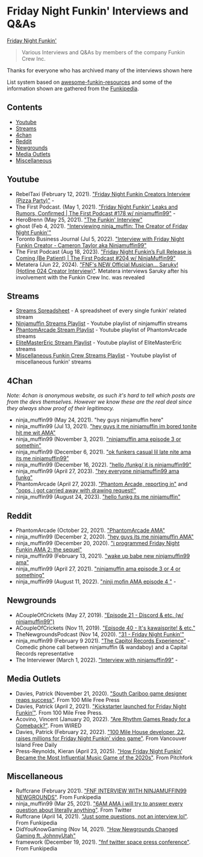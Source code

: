 # Friday Night Funkin' Interviews and Q&As
[Friday Night Funkin'](https://github.com/FunkinCrew/awesome-funkin-resources/raw/main/img/FNF-Logo.svg)
> Various Interviews and Q&As by members of the company Funkin Crew Inc.

Thanks for everyone who has archived many of the interviews shown here 

List system based on [awesome-funkin-resources](https://github.com/FunkinCrew/awesome-funkin-resources) and some of the information shown are gathered from the [Funkipedia](https://fridaynightfunkin.wiki.gg/). 

## Contents
- [Youtube](https://github.com/LinobZ/funkin-interviews-and-q&a#Youtube)
- [Streams](https://github.com/LinobZ/funkin-interviews-and-q&a#Streams)
- [4chan](https://github.com/LinobZ/funkin-interviews-and-q&a#4chan)
- [Reddit](https://github.com/LinobZ/funkin-interviews-and-q&a#Reddit)
- [Newgrounds](https://github.com/LinobZ/funkin-interviews-and-q&a#Newgrounds)
- [Media Outlets](https://github.com/LinobZ/funkin-interviews-and-q&a#media-outlets)
- [Miscellaneous](https://github.com/LinobZ/funkin-interviews-and-q&a#Miscellaneous)

## Youtube
- RebelTaxi (February 12, 2021). ["Friday Night Funkin Creators Interview (Pizza Party)"](https://www.youtube.com/watch?v=AJ5dRQbqMsU) - 
- The First Podcast. (May 1, 2021). ["Friday Night Funkin' Leaks and Rumors, Confirmed | The First Podcast #178 w/ ninjamuffin99"](https://www.youtube.com/watch?v=lQacp7ip-H4) - 
- HeroBrenn (May 25, 2021). ["The Funkin' Interview"](https://www.youtube.com/watch?v=qTvmFEAmK9k)
- ghost (Feb 4, 2021). ["Interviewing ninja_muffin: The Creator of Friday Night Funkin'"](https://www.youtube.com/watch?v=9lLiwtFfhuk)
- Toronto Business Journal (Jul 5, 2022). ["Interview with Friday Night Funkin Creator - Cameron Taylor aka Ninjamuffin99"](https://www.youtube.com/watch?v=v5tUcWIVCV4)
- The First Podcast (Aug 18, 2023). ["Friday Night Funkin’s Full Release is Coming (Be Patient) | The First Podcast #204 w/ NinjaMuffin99"](https://www.youtube.com/watch?v=q6GGg1B6UpI)
- Metatera (Jun 22, 2024). ["FNF's NEW Official Musician... Saruky! (Hotline 024 Creator Interview)"](https://youtu.be/tokP5CzoYmI). Metatera interviews Saruky after his involvement with the Funkin Crew Inc. was revealed

## Streams
- [Streams Spreadsheet](https://docs.google.com/spreadsheets/d/1VhkpdQN45Q01vt7r_U1AI-zLJzcw2xVMtrvZEY5uEXY/edit?usp=sharing) - A spreadsheet of every single funkin' related stream
- [Ninjamuffin Streams Playlist](https://www.youtube.com/playlist?list=PLBFP6NaKFNLwuZJHuva9VRHnB8xo6ccD8) - Youtube playlist of ninjamuffin streams
- [PhantomArcade Stream Playlist](https://www.youtube.com/playlist?list=PLBFP6NaKFNLwKxaXNT82yjYXqzv9V3JVn) - Youtube playlist of PhantomArcade streams
- [EliteMasterEric Stream Playlist](https://www.youtube.com/playlist?list=PLBFP6NaKFNLxDdrluskiA0uc5EyhPP5EO) - Youtube playlist of EliteMasterEric streams
- [Miscellaneous Funkin Crew Streams Playlist](https://www.youtube.com/playlist?list=PLBFP6NaKFNLzYTjQbQvAvplIEpeMYBvsS) - Youtube playlist of miscellaneous funkin' streams

## 4Chan
_Note: 4chan is anonymous website, as such it's hard to tell which posts are from the devs themselves. However we know these are the real deal since they always show proof  of their legitimacy._
- ninja_muffin99 (May 24, 2021). "hey guys ninjamuffin here" 
- ninja_muffin99 (Jul 13, 2021). ["hey guys it me ninjamuffin im bored tonite hit me wit AMA"](https://arch.b4k.dev/vg/thread/343150684/#q343189412) 
- ninja_muffin99 (November 3, 2021). ["ninjamuffin ama episode 3 or somethin"](https://arch.b4k.dev/vg/thread/358423667/#q358428761) 
- ninja_muffin99 (December 6, 2021). ["ok funkers casual lil late nite ama its me ninjamuffin99"](https://arch.b4k.dev/vg/thread/364269156/#q364269849) 
- ninja_muffin99 (December 16, 2022). ["hello /funkg/ it is ninjamuffin99"](https://arch.b4k.dev/vg/thread/410971283/#q411012206)
- ninja_muffin99 (April 27, 2023). ["hey everyone ninjamuffin99 ama funkg"](https://arch.b4k.dev/vg/thread/427447540/#q427533043) 
- PhantomArcade (April 27, 2023). ["Phantom Arcade, reporting in"](https://arch.b4k.dev/vg/thread/427447540/#q427536671) and ["oops, i got carried away with drawing request!"](https://arch.b4k.dev/vg/thread/427540467/#q427542867) 
- ninja_muffin99 (August 24, 2023). ["hello funkg its me ninjamuffin"](https://arch.b4k.dev/vg/thread/443543186/#q443610103) 

## Reddit
- PhantomArcade (October 22, 2021). ["PhantomArcade AMA"](https://www.reddit.com/r/FridayNightFunkin/comments/qdvks7/phantomarcade_ama/) 
- ninja_muffin99 (December 2, 2020). ["hey guys its me ninjamuffin AMA"](https://www.reddit.com/r/FridayNightFunkin/comments/k5efns/hey_guys_its_me_ninjamuffin_ama/)
- ninja_muffin99 (December 20, 2020). ["i programmed Friday Night Funkin AMA 2: the sequel"](https://www.reddit.com/r/FridayNightFunkin/comments/kngoyy/i_programmed_friday_night_funkin_ama_2_the_sequel/)
- ninja_muffin99 (February 13, 2021). ["wake up babe new ninjamuffin99 ama"](https://www.reddit.com/r/FridayNightFunkin/comments/ljgh86/wake_up_babe_new_ninjamuffin99_ama/)
- ninja_muffin99 (April 27, 2021). ["ninjamuffin ama episode 3 or 4 or something"](https://www.reddit.com/r/FridayNightFunkin/comments/mzqw04/ninjamuffin_ama_episode_3_or_4_or_something/)
- ninja_muffin99 (August 11, 2022). ["ninji mofin AMA episode 4 "](https://www.reddit.com/r/FridayNightFunkin/comments/wlu1fm/ninji_mofin_ama_episode_4/) - 

## Newgrounds
- ACoupleOfCrickets (May 27, 2019). ["Episode 21 - Discord & etc. (w/ ninjamuffin99")](https://www.newgrounds.com/audio/listen/865115)
- ACoupleOfCrickets (Nov 11, 2019). ["Episode 40 - It's kawaisprite! & etc."](https://www.newgrounds.com/audio/listen/892317)
- TheNewgroundsPodcast (Nov 14, 2020). ["31 - Friday Night Funkin'"](https://www.newgrounds.com/audio/listen/980426)  
- ninja_muffin99 (February 9 2021). ["The Capitol Records Experience"](https://www.newgrounds.com/audio/listen/1003416) - Comedic phone call between ninjamuffin (& wandaboy) and a Capital Records representative
- The Interviewer (March 1, 2022). ["Interview with ninjamuffin99"](https://theinterviewer.newgrounds.com/news/post/1253177) - 

## Media Outlets
- Davies, Patrick (November 21, 2020). ["South Cariboo game designer reaps success"](https://www.100milefreepress.net/entertainment/south-cariboo-game-designer-reaps-success-5435235).  From 100 Mile Free Press
- Davies, Patrick (April 2, 2021). ["Kickstarter launched for Friday Night Funkin’"](https://www.100milefreepress.net/entertainment/kickstarter-launched-for-friday-night-funkin). From 100 Mile Free Press.
- Acovino, Vincent (January 20, 2022). ["Are Rhythm Games Ready for a Comeback?"](https://web.archive.org/web/20220722220616/https://www.wired.com/story/rhythm-games-indie-comeback/). From WIRED
- Davies, Patrick (February 22, 2022). ["100 Mile House developer, 22, raises millions for Friday Night Funkin’ video game"](https://www.vancouverislandfreedaily.com/home2/100-mile-video-game-developer-raises-2-2-million-in-kickstarter-7223845). From Vancouver Island Free Daily
- Press-Reynolds, Kieran (April 23, 2025). ["How Friday Night Funkin’ Became the Most Influential Music Game of the 2020s"](https://pitchfork.com/thepitch/how-friday-night-funkin-became-the-most-influential-music-game-of-the-2020s/). From Pitchfork

## Miscellaneous
- Ruffcrane (February 2021). ["FNF INTERVIEW WITH NINJAMUFFIN99 NEWGROUNDS"](https://fridaynightfunkin.wiki.gg/wiki/File:FNF_INTERVIEW_WITH_NINJAMUFFIN99_NEWGROUNDS.png?oldid=25938). From Funkipedia
- ninja_muffin99 (Mar 25, 2021). ["6AM AMA i will try to answer every question about literally anything"](https://x.com/ninja_muffin99/status/1375023830184423429). From Twitter 
- Ruffcrane (April 14, 2021). ["Just some questions, not an interview lol"](https://fridaynightfunkin.wiki.gg/wiki/File:Just_some_questions,_not_an_interview_lol.png). From Funkipedia
- DidYouKnowGaming (Nov 14, 2021). ["How Newgrounds Changed Gaming ft. JohnnyUtah"](https://www.youtube.com/watch?v=Ncv6doXgKLw) 
- framework (December 19, 2021). ["fnf twitter space press conference"](https://www.youtube.com/watch?v=0v1nTFdWWi8s). From Funkipedia
